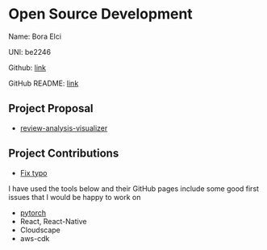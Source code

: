 # Open Source Development

Name: Bora Elci

UNI: be2246

Github: [link](https://github.com/boraelci)

GitHub README: [link](https://github.com/boraelci/boraelci/blob/main/README.md)

## Project Proposal

- [review-analysis-visualizer](/projects/javascript/review-analysis-visualizer.md)

## Project Contributions

- [Fix typo](https://github.com/microsoft/CodeBERT/pull/238)

I have used the tools below and their GitHub pages include some good first issues that I would be happy to work on

- [pytorch](/projects/python/pytorch.md)
- React, React-Native
- Cloudscape
- aws-cdk
